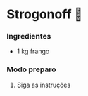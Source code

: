 # Strogonoff :chicken:

### Ingredientes

- 1 kg frango

### Modo preparo

1. Siga as instruções



